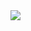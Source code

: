 <!-- 
.. title: پیاده‌روی در دلفت-صبح هشت آوریل دوهزار و پانزده
.. slug: 2015-04-08-morgen-lopen-in-delft
.. date: 2015-04-08 11:27:55 UTC+02:00
.. tags: 
.. category: 
.. link: 
.. description: 
.. type: text
-->

<img src="http://googledrive.com/host/0B8OOfC6oWXEPTnEyOFlDbVI1Znc" />
